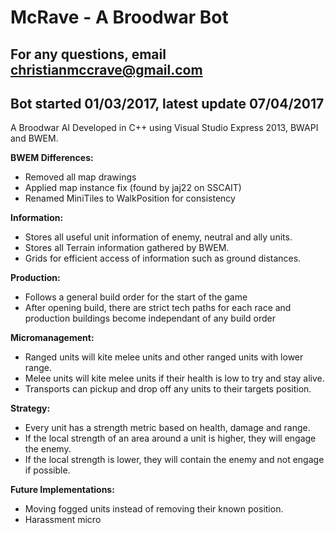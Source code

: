 # McRave - A Broodwar Bot
## For any questions, email christianmccrave@gmail.com
## Bot started 01/03/2017, latest update 07/04/2017

A Broodwar AI Developed in C++ using Visual Studio Express 2013, BWAPI and BWEM.

**BWEM Differences:**
- Removed all map drawings
- Applied map instance fix (found by jaj22 on SSCAIT)
- Renamed MiniTiles to WalkPosition for consistency

**Information:**
- Stores all useful unit information of enemy, neutral and ally units.
- Stores all Terrain information gathered by BWEM.
- Grids for efficient access of information such as ground distances.

**Production:**
- Follows a general build order for the start of the game
- After opening build, there are strict tech paths for each race and production buildings become independant of any build order

**Micromanagement:**
- Ranged units will kite melee units and other ranged units with lower range.
- Melee units will kite melee units if their health is low to try and stay alive.
- Transports can pickup and drop off any units to their targets position.

**Strategy:**
- Every unit has a strength metric based on health, damage and range.
- If the local strength of an area around a unit is higher, they will engage the enemy.
- If the local strength is lower, they will contain the enemy and not engage if possible.

**Future Implementations:**
- Moving fogged units instead of removing their known position.
- Harassment micro
